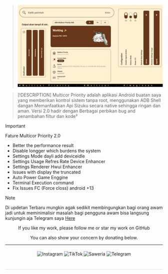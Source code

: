 > ![Git text](/iorenp/IFS.png)

>  [!DESCRIPTION]
> Multicor Priority adalah aplikasi Android buatan saya yang memberikan kontrol sistem tanpa root, menggunakan ADB Shell dangan Memanfaatkan Api Sizuku secara native sehingga ringan dan aman. Versi 2.0 hadir dengan Berbagai perbikan bug and penambahan filtur dan kode²

> [!IMPORTANT]
> Fature Multicor Priority 2.0
> - Better the performance result
> - Disable longger which burdens the system 
> - Settings Mode dayli add deviceidle
> - Settings Usage Refres Rate Device Enhancer
> - Settings Renderer Hwui Enhancer
> - Issues with display the truncated
> - Auto Power Game Enggine
> - Terminal Execution command
> - Fix Issues FC (Force closs) android +13

> [!NOTE]
> Di updetan Terbaru mungkin agak sedikit membingungkan bagi orang awam
> jadi untuk meminimalisir masalah bagi pengguna awam bisa langsung kunjungin aja
> Telegram saya [Here](https://t.me/Yeye_PID)


<!-- Tambahkan ini di <head> HTML kamu -->
<div align="center">
  If you like my work, please follow me or star my work on GitHub
  
You can also show your concern by donating below.
<div align="center">
 </div>
<hr/>

  <div style="margin: 20px 0;">
    <a href="https://www.instagram.com/pai_calll?igsh=OGZnYmZ5OGdiMG9r" target="_blank" style="text-decoration: none;">
      <img src="https://img.shields.io/badge/-Instagram-red?style=for-the-badge&logo=instagram&logoColor=white" alt="Instagram">
    </a>
    <a href="https://www.tiktok.com/@pai.call" target="_blank" style="text-decoration: none;">
      <img src="https://img.shields.io/badge/-TikTok-black?style=for-the-badge&logo=tiktok&logoColor=white" alt="TikTok">
    </a>
    <a href="https://saweria.co/Uniccc" target="_blank" style="text-decoration: none;">
      <img src="https://img.shields.io/badge/-Saweria-yellow?style=for-the-badge&logo=saweria&logoColor=white" alt="Saweria">
    </a>
    <a href="https://t.me/Yeye_PID" target="_blank" style="text-decoration: none;">
      <img src="https://img.shields.io/badge/-Telegram-blue?style=for-the-badge&logo=telegram&logoColor=white" alt="Telegram">
    </a>
  </div>

  <hr style="border: none; height: 1px; background: #ddd; margin: 40px 0;">

</div>
